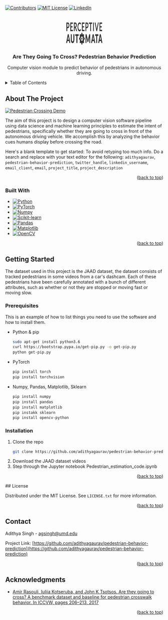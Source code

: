 <!-- Improved compatibility of back to top link: See: https://github.com/othneildrew/Best-README-Template/pull/73 -->
<a name="readme-top"></a>
<!--
*** Thanks for checking out the Best-README-Template. If you have a suggestion
*** that would make this better, please fork the repo and create a pull request
*** or simply open an issue with the tag "enhancement".
*** Don't forget to give the project a star!
*** Thanks again! Now go create something AMAZING! :D
-->



<!-- PROJECT SHIELDS -->
<!--
*** I'm using markdown "reference style" links for readability.
*** Reference links are enclosed in brackets [ ] instead of parentheses ( ).
*** See the bottom of this document for the declaration of the reference variables
*** for contributors-url, forks-url, etc. This is an optional, concise syntax you may use.
*** https://www.markdownguide.org/basic-syntax/#reference-style-links
-->
[![Contributors][contributors-shield]][contributors-url]
[![MIT License][license-shield]][license-url]
[![LinkedIn][linkedin-shield]][linkedin-url]



<!-- PROJECT LOGO -->
<br />
<div align="center">
  <a href="https://github.com/adithyagaurav/pedestrian-behavior-prediction">
    <img src="images/PA_logo.png" alt="Logo" width="120" height="80">
  </a>

<h3 align="center">Are They Going To Cross? Pedestrian Behavior Prediction</h3>

  <p align="center">
    Computer vision module to predict behavior of pedestrians in autonomous driving.
  </p>
</div>



<!-- TABLE OF CONTENTS -->
<details>
  <summary>Table of Contents</summary>
  <ol>
    <li>
      <a href="#about-the-project">About The Project</a>
      <ul>
        <li><a href="#built-with">Built With</a></li>
      </ul>
    </li>
    <li>
      <a href="#getting-started">Getting Started</a>
      <ul>
        <li><a href="#prerequisites">Prerequisites</a></li>
        <li><a href="#installation">Installation</a></li>
      </ul>
    </li>
    <li><a href="#license">License</a></li>
    <li><a href="#contact">Contact</a></li>
    <li><a href="#acknowledgments">Acknowledgments</a></li>
  </ol>
</details>



<!-- ABOUT THE PROJECT -->
## About The Project

[![Pedestrian Crossing Demo][product-screenshot]]()

The aim of this project is to design a computer vision software pipeline using data
science and machine learning principles to estimate the intent of pedestrians, specifically
whether they are going to cross in front of the autonomous driving vehicle. We accomplish this
by analyzing the behavior cues humans display before crossing the road.

Here's a blank template to get started: To avoid retyping too much info. Do a search and replace with your text editor for the following: `adithyagaurav`, `pedestrian-behavior-prediction`, `twitter_handle`, `linkedin_username`, `email_client`, `email`, `project_title`, `project_description`

<p align="right">(<a href="#readme-top">back to top</a>)</p>



### Built With

* [![Python][Python-badge]][Python-url]
* [![PyTorch][PyTorch-badge]][PyTorch-url]
* [![Numpy][Numpy-badge]][Numpy-url]
* [![Scikit-learn][scikit-learn-badge]][scikit-learn-url]
* [![Pandas][Pandas-badge]][Pandas-url]
* [![Matplotlib][Matplotlib-badge]][Matplotlib-url]
* [![OpenCV][OpenCV-badge]][OpenCV-url]

<p align="right">(<a href="#readme-top">back to top</a>)</p>



<!-- GETTING STARTED -->
## Getting Started

The dataset used in this project is the JAAD dataset, the dataset consists of tracked pedestrians in some videos from a car's dashcam. Each of these pedestrians have been carefully annotated with a bunch of different attributes, such as whether or not they are stopped or moving fast or moving slow.

### Prerequisites

This is an example of how to list things you need to use the software and how to install them.
* Python & pip
  ```sh
  sudo apt-get install python3.6
  curl https://bootstrap.pypa.io/get-pip.py -o get-pip.py
  python get-pip.py
  ```
* PyTorch
  ```sh
  pip install torch
  pip install torchvision
  ```
* Numpy, Pandas, Matplotlib, Sklearn
  ```sh
  pip install numpy
  pip install pandas
  pip install matplotlib
  pip instakk sklearn
  pip install opencv-python
  ```


### Installation

1. Clone the repo
   ```sh
   git clone https://github.com/adithyagaurav/pedestrian-behavior-prediction.git
   ```
3. Download the JAAD dataset videos
4. Step through the Jupyter notebook Pedestrian_estimation_code.ipynb

<p align="right">(<a href="#readme-top">back to top</a>)</p>
<!-- LICENSE -->
## License

Distributed under the MIT License. See `LICENSE.txt` for more information.

<p align="right">(<a href="#readme-top">back to top</a>)</p>



<!-- CONTACT -->
## Contact

Adithya Singh - agsingh@umd.edu

Project Link: [https://github.com/adithyagaurav/pedestrian-behavior-prediction](https://github.com/adithyagaurav/pedestrian-behavior-prediction)

<p align="right">(<a href="#readme-top">back to top</a>)</p>



<!-- ACKNOWLEDGMENTS -->
## Acknowledgments

* [Amir Rasouli, Iuliia Kotseruba, and John K Tsotsos. Are
they going to cross? A benchmark dataset and baseline for
pedestrian crosswalk behavior. In ICCVW, pages 206–213,
2017](https://data.nvision2.eecs.yorku.ca/JAAD_dataset/)

<p align="right">(<a href="#readme-top">back to top</a>)</p>



<!-- MARKDOWN LINKS & IMAGES -->
<!-- https://www.markdownguide.org/basic-syntax/#reference-style-links -->
[contributors-shield]: https://img.shields.io/github/contributors/adithyagaurav/pedestrian-behavior-prediction.svg?style=for-the-badge
[contributors-url]: https://github.com/adithyagaurav/pedestrian-behavior-prediction/graphs/contributors
[forks-shield]: https://img.shields.io/github/forks/adithyagaurav/pedestrian-behavior-prediction.svg?style=for-the-badge
[forks-url]: https://github.com/adithyagaurav/pedestrian-behavior-prediction/network/members
[stars-shield]: https://img.shields.io/github/stars/adithyagaurav/pedestrian-behavior-prediction.svg?style=for-the-badge
[stars-url]: https://github.com/adithyagaurav/pedestrian-behavior-prediction/stargazers
[issues-shield]: https://img.shields.io/github/issues/adithyagaurav/pedestrian-behavior-prediction.svg?style=for-the-badge
[issues-url]: https://github.com/adithyagaurav/pedestrian-behavior-prediction/issues
[license-shield]: https://img.shields.io/github/license/adithyagaurav/pedestrian-behavior-prediction.svg?style=for-the-badge
[license-url]: https://github.com/adithyagaurav/pedestrian-behavior-prediction/blob/master/LICENSE.txt
[linkedin-shield]: https://img.shields.io/badge/-LinkedIn-black.svg?style=for-the-badge&logo=linkedin&colorB=555
[linkedin-url]: https://linkedin.com/in/linkedin_username
[product-screenshot]: images/output.gif
[Next.js]: https://img.shields.io/badge/next.js-000000?style=for-the-badge&logo=nextdotjs&logoColor=white
[Next-url]: https://nextjs.org/
[React.js]: https://img.shields.io/badge/React-20232A?style=for-the-badge&logo=react&logoColor=61DAFB
[React-url]: https://reactjs.org/
[Vue.js]: https://img.shields.io/badge/Vue.js-35495E?style=for-the-badge&logo=vuedotjs&logoColor=4FC08D
[Vue-url]: https://vuejs.org/
[Angular.io]: https://img.shields.io/badge/Angular-DD0031?style=for-the-badge&logo=angular&logoColor=white
[Angular-url]: https://angular.io/
[Svelte.dev]: https://img.shields.io/badge/Svelte-4A4A55?style=for-the-badge&logo=svelte&logoColor=FF3E00
[Svelte-url]: https://svelte.dev/
[Laravel.com]: https://img.shields.io/badge/Laravel-FF2D20?style=for-the-badge&logo=laravel&logoColor=white
[Laravel-url]: https://laravel.com
[Bootstrap.com]: https://img.shields.io/badge/Bootstrap-563D7C?style=for-the-badge&logo=bootstrap&logoColor=white
[Bootstrap-url]: https://getbootstrap.com
[JQuery.com]: https://img.shields.io/badge/jQuery-0769AD?style=for-the-badge&logo=jquery&logoColor=white
[JQuery-url]: https://jquery.com 
[Python-badge]:https://img.shields.io/badge/python-3670A0?style=for-the-badge&logo=python&logoColor=ffdd54
[Python-url]: https://www.python.org/
[NumPy-badge]:https://img.shields.io/badge/numpy-%23013243.svg?style=for-the-badge&logo=numpy&logoColor=white
[Numpy-url]: https://numpy.org/
[PyTorch-badge]:https://img.shields.io/badge/PyTorch-%23EE4C2C.svg?style=for-the-badge&logo=PyTorch&logoColor=white
[PyTorch-url]: https://pytorch.org/
[scikit-learn-badge]: https://img.shields.io/badge/scikit--learn-%23F7931E.svg?style=for-the-badge&logo=scikit-learn&logoColor=white
[scikit-learn-url]: https://scikit-learn.org/stable/
[Pandas-badge]: https://img.shields.io/badge/pandas-%23150458.svg?style=for-the-badge&logo=pandas&logoColor=white
[Pandas-url]: https://pandas.pydata.org/
[Matplotlib-badge]: https://img.shields.io/badge/Matplotlib-%23ffffff.svg?style=for-the-badge&logo=Matplotlib&logoColor=black
[Matplotlib-url]: https://matplotlib.org/
[OpenCV-badge]: https://img.shields.io/badge/opencv-%23white.svg?style=for-the-badge&logo=opencv&logoColor=white
[OpenCV-url]: https://opencv.org/